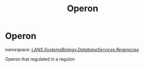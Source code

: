 ﻿---
title: Operon
---

# Operon
_namespace: [LANS.SystemsBiology.DatabaseServices.Regprecise](N-LANS.SystemsBiology.DatabaseServices.Regprecise.html)_

Operon that regulated in a regulon




